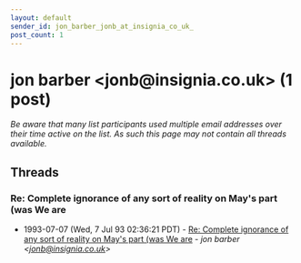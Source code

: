 ```yaml
---
layout: default
sender_id: jon_barber_jonb_at_insignia_co_uk_
post_count: 1
---
```


# jon barber <jonb<span>@</span>insignia.co.uk> (1 post)

_Be aware that many list participants used multiple email addresses over their time active on the list. As such this page may not contain all threads available._

## Threads

### Re: Complete ignorance of any sort of reality on May's part (was We are
+ 1993-07-07 (Wed, 7 Jul 93 02:36:21 PDT) - [Re: Complete ignorance of any sort of reality on May's part (was We are](/archive/1993/07/4c1f5e8793e3c7dba3e01c63c5b4d42e222027972c6dbd5e114bb18087190731) - _jon barber \<jonb@insignia.co.uk\>_

